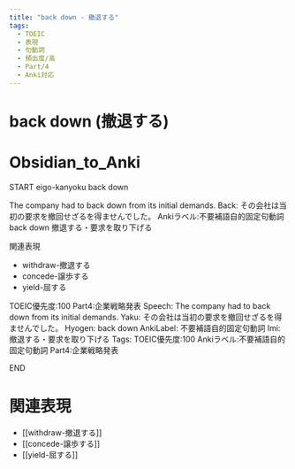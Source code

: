 ```yaml
---
title: "back down - 撤退する"
tags:
  - TOEIC
  - 表現
  - 句動詞
  - 頻出度/高
  - Part/4
  - Anki対応
---
```


# back down (撤退する)

# Obsidian_to_Anki
START
eigo-kanyoku
back down

The company had to back down from its initial demands.
Back:
その会社は当初の要求を撤回せざるを得ませんでした。
Ankiラベル:不要補語自的固定句動詞
back down
撤退する・要求を取り下げる

関連表現
- withdraw-撤退する
- concede-譲歩する
- yield-屈する

TOEIC優先度:100
Part4:企業戦略発表
Speech: The company had to back down from its initial demands.
Yaku: その会社は当初の要求を撤回せざるを得ませんでした。
Hyogen: back down
AnkiLabel: 不要補語自的固定句動詞
Imi: 撤退する・要求を取り下げる
Tags: TOEIC優先度:100 Ankiラベル:不要補語自的固定句動詞 Part4:企業戦略発表
<!--ID: 1751241922024-->
END

# 関連表現
- [[withdraw-撤退する]]
- [[concede-譲歩する]]
- [[yield-屈する]]
